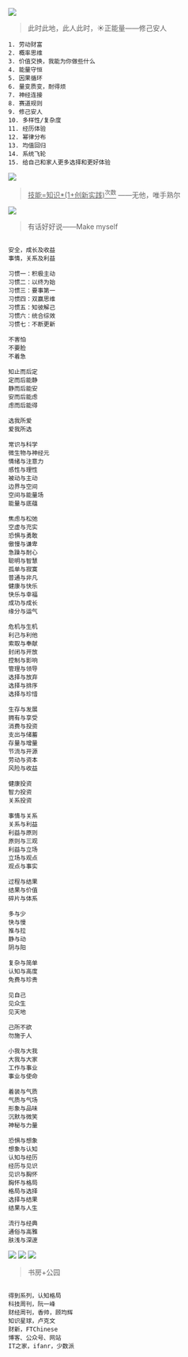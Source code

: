 
![](https://github.com/user-attachments/assets/b5c9a61d-79cb-4567-9d1c-aab24a7e07a9)
> 此时此地，此人此时，☀️正能量——修己安人


```底层逻辑
1. 劳动财富
2. 概率思维
3. 价值交换，我能为你做些什么
4. 能量守恒
5. 因果循环
6. 量变质变，耐得烦
7. 神经连接
8. 赛道规则
9. 修己安人
10. 多样性/复杂度
11. 经历体验
12. 幂律分布
13. 均值回归
14. 系统飞轮
15. 给自己和家人更多选择和更好体验
```

![](https://github.com/user-attachments/assets/aae45f76-2f58-45a7-83cc-719fc8ff009c)
> <ins>技能=知识*(1+创新实践)<sup>次数</sup></ins> ——无他，唯手熟尔

![](https://github.com/user-attachments/assets/79cbc322-0c04-45ff-9522-ac55d8ac6264)
> 有话好好说——Make myself


```体系化

安全，成长及收益
事情，关系及利益

习惯一：积极主动
习惯二：以终为始
习惯三：要事第一
习惯四：双赢思维
习惯五：知彼解己
习惯六：统合综效
习惯七：不断更新

不害怕
不要脸
不着急

知止而后定
定而后能静
静而后能安
安而后能虑
虑而后能得

选我所爱
爱我所选

常识与科学
微生物与神经元
情绪与注意力
感性与理性
被动与主动
边界与空间
空间与能量场
能量与底蕴

焦虑与松弛
空虚与充实
恐惧与勇敢
傲慢与谦卑
急躁与耐心
聪明与智慧
孤单与寂寞
普通与非凡
健康与快乐
快乐与幸福
成功与成长
缘分与运气

危机与生机
利己与利他
索取与奉献
封闭与开放
控制与影响
管理与领导
选择与放弃
选择与排序
选择与珍惜

生存与发展
拥有与享受
消费与投资
支出与储蓄
存量与增量
节流与开源
劳动与资本
风险与收益

健康投资
智力投资
关系投资

事情与关系
关系与利益
利益与原则
原则与三观
利益与立场
立场与观点
观点与事实

过程与结果
结果与价值
碎片与体系

多与少
快与慢
推与拉
静与动
阴与阳

复杂与简单
认知与高度
免费与珍贵

见自己
见众生
见天地

己所不欲
勿施于人

小我与大我
大我与大家
工作与事业
事业与使命

着装与气质
气质与气场
形象与品味
沉默与微笑
神秘与力量

恐惧与想象
想象与认知
认知与经历
经历与见识
见识与胸怀
胸怀与格局
格局与选择
选择与结果
结果与人生

流行与经典
通俗与高雅
肤浅与深邃

```

![](https://github.com/user-attachments/assets/f9bd7352-15ad-4a5c-9587-503514fa90b5)
![](https://github.com/user-attachments/assets/5195c1cc-c6b9-4e34-bc27-6eae15263fa9)
![](https://github.com/user-attachments/assets/b8f149a0-fa12-465f-b3a1-2b09d71ab67c)
> 书房+公园

```周报

得到系列，认知格局
科技周刊，阮一峰
财经周刊，香帅，顾均辉
知识星球，卢克文
财新，FTChinese
博客、公众号、网站
IT之家，ifanr，少数派

```


